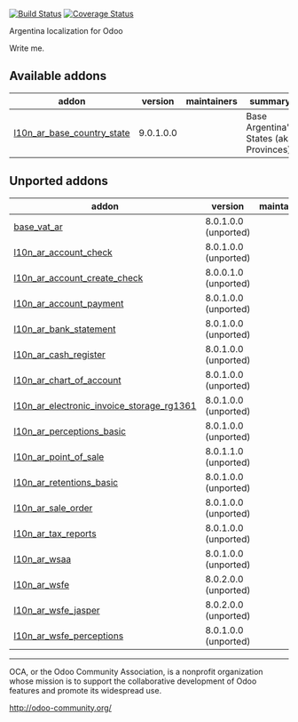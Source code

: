 [![Build Status](https://travis-ci.org/OCA/l10n-argentina.svg?branch=9.0)](https://travis-ci.org/OCA/l10n-argentina)
[![Coverage Status](https://coveralls.io/repos/OCA/l10n-argentina/badge.png?branch=9.0)](https://coveralls.io/r/OCA/l10n-argentina?branch=9.0)

Argentina localization for Odoo

Write me. 

[//]: # (addons)

Available addons
----------------
addon | version | maintainers | summary
--- | --- | --- | ---
[l10n_ar_base_country_state](l10n_ar_base_country_state/) | 9.0.1.0.0 |  | Base Argentina's States (aka Provinces)


Unported addons
---------------
addon | version | maintainers | summary
--- | --- | --- | ---
[base_vat_ar](base_vat_ar/) | 8.0.1.0.0 (unported) |  | base_vat_ar
[l10n_ar_account_check](l10n_ar_account_check/) | 8.0.1.0.0 (unported) |  | Account Checks
[l10n_ar_account_create_check](l10n_ar_account_create_check/) | 8.0.0.1.0 (unported) |  | Checkbook Management
[l10n_ar_account_payment](l10n_ar_account_payment/) | 8.0.1.0.0 (unported) |  | Payments for ARGENTINA
[l10n_ar_bank_statement](l10n_ar_bank_statement/) | 8.0.1.0.0 (unported) |  | Bank Statements
[l10n_ar_cash_register](l10n_ar_cash_register/) | 8.0.1.0.0 (unported) |  | Cash Register
[l10n_ar_chart_of_account](l10n_ar_chart_of_account/) | 8.0.1.0.0 (unported) |  | Argentina - Chart of Account
[l10n_ar_electronic_invoice_storage_rg1361](l10n_ar_electronic_invoice_storage_rg1361/) | 8.0.1.0.0 (unported) |  | l10n_ar_electronic_invoice_storage_rg1361
[l10n_ar_perceptions_basic](l10n_ar_perceptions_basic/) | 8.0.1.0.0 (unported) |  | Perceptions for ARGENTINA (Percepciones) - Basic Module
[l10n_ar_point_of_sale](l10n_ar_point_of_sale/) | 8.0.1.1.0 (unported) |  | Point of Sale ARGENTINA
[l10n_ar_retentions_basic](l10n_ar_retentions_basic/) | 8.0.1.0.0 (unported) |  | Retentions for ARGENTINA (Retenciones)
[l10n_ar_sale_order](l10n_ar_sale_order/) | 8.0.1.0.0 (unported) |  | Sale Order interactive
[l10n_ar_tax_reports](l10n_ar_tax_reports/) | 8.0.1.0.0 (unported) |  | Tax Reports for Argentina
[l10n_ar_wsaa](l10n_ar_wsaa/) | 8.0.1.0.0 (unported) |  | WSAA
[l10n_ar_wsfe](l10n_ar_wsfe/) | 8.0.2.0.0 (unported) |  | WSFE (Factura Electronica)
[l10n_ar_wsfe_jasper](l10n_ar_wsfe_jasper/) | 8.0.2.0.0 (unported) |  | l10n_ar_wsfe_jasper
[l10n_ar_wsfe_perceptions](l10n_ar_wsfe_perceptions/) | 8.0.1.0.0 (unported) |  | WSFE Perceptions

[//]: # (end addons)

----

OCA, or the Odoo Community Association, is a nonprofit organization whose 
mission is to support the collaborative development of Odoo features and 
promote its widespread use.

http://odoo-community.org/

